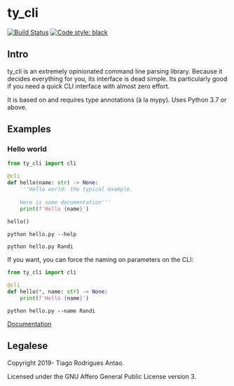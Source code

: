 # ty_cli

[![Build Status](https://dev.azure.com/tiagoantao/ty_cli/_apis/build/status/tiagoantao.ty_cli?branchName=master)](https://dev.azure.com/tiagoantao/ty_cli/_build/latest?definitionId=2&branchName=master)
[![Code style: black](https://img.shields.io/badge/code%20style-black-000000.svg)](https://github.com/psf/black)

## Intro

ty_cli is an extremely opinionated command line parsing
library. Because it decides everything for you, its interface is dead
simple. Its particularly good if you need a quick CLI interface with
almost zero effort.

It is based on and requires type annotations (à la mypy). Uses Python
3.7 or above.


## Examples

### Hello world

```python
from ty_cli import cli

@cli
def hello(name: str) -> None:
    '''Hello world: the typical example.
    
    Here is some documentation'''
    print(f'Hello {name}')
    
hello()
```

`python hello.py --help`

`python hello.py Randi`

If you want, you can force the naming on parameters on the CLI:

```python
from ty_cli import cli

@cli
def hello(*, name: str) -> None:
    print(f'Hello {name}')
```

`python hello.py --name Randi`


[Documentation](docs/index.rst)


## Legalese

Copyright 2019- Tiago Rodrigues Antao.

Licensed under the GNU Affero General Public License version 3.

